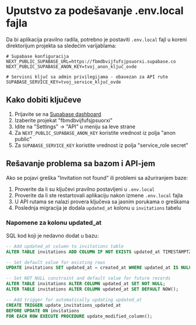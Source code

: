 # Uputstvo za podešavanje .env.local fajla

Da bi aplikacija pravilno radila, potrebno je postaviti `.env.local` fajl u koreni direktorijum projekta sa sledećim varijablama:

```
# Supabase konfiguracija
NEXT_PUBLIC_SUPABASE_URL=https://fbmdbvijfufsjpsuorxi.supabase.co
NEXT_PUBLIC_SUPABASE_ANON_KEY=tvoj_anon_ključ_ovde

# Servisni ključ sa admin privilegijama - obavezan za API rute
SUPABASE_SERVICE_KEY=tvoj_service_ključ_ovde
```

## Kako dobiti ključeve

1. Prijavite se na [Supabase dashboard](https://app.supabase.io)
2. Izaberite projekat "fbmdbvijfufsjpsuorxi"
3. Idite na "Settings" -> "API" u meniju sa leve strane
4. Za `NEXT_PUBLIC_SUPABASE_ANON_KEY` koristite vrednost iz polja "anon public"
5. Za `SUPABASE_SERVICE_KEY` koristite vrednost iz polja "service_role secret"

## Rešavanje problema sa bazom i API-jem

Ako se pojavi greška "Invitation not found" ili problemi sa ažuriranjem baze:

1. Proverite da li su ključevi pravilno postavljeni u `.env.local`
2. Proverite da li ste restartovali aplikaciju nakon izmene `.env.local` fajla
3. U API rutama se nalazi provera ključeva sa jasnim porukama o greškama
4. Poslednja migracija je dodala `updated_at` kolonu u `invitations` tabelu

### Napomene za kolonu updated_at

SQL kod koji je nedavno dodat u bazu:

```sql
-- Add updated_at column to invitations table
ALTER TABLE invitations ADD COLUMN IF NOT EXISTS updated_at TIMESTAMPTZ;

-- Set default value for existing rows
UPDATE invitations SET updated_at = created_at WHERE updated_at IS NULL;

-- Set NOT NULL constraint and default value for future records
ALTER TABLE invitations ALTER COLUMN updated_at SET NOT NULL;
ALTER TABLE invitations ALTER COLUMN updated_at SET DEFAULT NOW();

-- Add trigger for automatically updating updated_at
CREATE TRIGGER update_invitations_updated_at
BEFORE UPDATE ON invitations
FOR EACH ROW EXECUTE PROCEDURE update_modified_column();
``` 